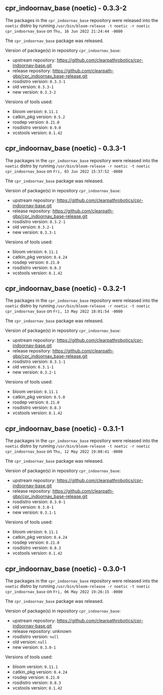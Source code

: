 ## cpr_indoornav_base (noetic) - 0.3.3-2

The packages in the `cpr_indoornav_base` repository were released into the `noetic` distro by running `/usr/bin/bloom-release -t noetic -r noetic cpr_indoornav_base` on `Thu, 16 Jun 2022 21:24:44 -0000`

The `cpr_indoornav_base` package was released.

Version of package(s) in repository `cpr_indoornav_base`:

- upstream repository: https://github.com/clearpathrobotics/cpr-indoornav-base.git
- release repository: https://github.com/clearpath-gbp/cpr_indoornav_base-release.git
- rosdistro version: `0.3.3-1`
- old version: `0.3.3-1`
- new version: `0.3.3-2`

Versions of tools used:

- bloom version: `0.11.1`
- catkin_pkg version: `0.5.2`
- rosdep version: `0.21.0`
- rosdistro version: `0.9.0`
- vcstools version: `0.1.42`


## cpr_indoornav_base (noetic) - 0.3.3-1

The packages in the `cpr_indoornav_base` repository were released into the `noetic` distro by running `/usr/bin/bloom-release -r noetic -t noetic cpr_indoornav_base` on `Fri, 03 Jun 2022 15:37:52 -0000`

The `cpr_indoornav_base` package was released.

Version of package(s) in repository `cpr_indoornav_base`:

- upstream repository: https://github.com/clearpathrobotics/cpr-indoornav-base.git
- release repository: https://github.com/clearpath-gbp/cpr_indoornav_base-release.git
- rosdistro version: `0.3.2-1`
- old version: `0.3.2-1`
- new version: `0.3.3-1`

Versions of tools used:

- bloom version: `0.11.1`
- catkin_pkg version: `0.4.24`
- rosdep version: `0.21.0`
- rosdistro version: `0.8.3`
- vcstools version: `0.1.42`


## cpr_indoornav_base (noetic) - 0.3.2-1

The packages in the `cpr_indoornav_base` repository were released into the `noetic` distro by running `/usr/bin/bloom-release -r noetic -t noetic cpr_indoornav_base` on `Fri, 13 May 2022 18:01:54 -0000`

The `cpr_indoornav_base` package was released.

Version of package(s) in repository `cpr_indoornav_base`:

- upstream repository: https://github.com/clearpathrobotics/cpr-indoornav-base.git
- release repository: https://github.com/clearpath-gbp/cpr_indoornav_base-release.git
- rosdistro version: `0.3.1-1`
- old version: `0.3.1-1`
- new version: `0.3.2-1`

Versions of tools used:

- bloom version: `0.11.1`
- catkin_pkg version: `0.5.0`
- rosdep version: `0.21.0`
- rosdistro version: `0.8.3`
- vcstools version: `0.1.42`


## cpr_indoornav_base (noetic) - 0.3.1-1

The packages in the `cpr_indoornav_base` repository were released into the `noetic` distro by running `/usr/bin/bloom-release -t noetic -r noetic cpr_indoornav_base` on `Thu, 12 May 2022 19:08:41 -0000`

The `cpr_indoornav_base` package was released.

Version of package(s) in repository `cpr_indoornav_base`:

- upstream repository: https://github.com/clearpathrobotics/cpr-indoornav-base.git
- release repository: https://github.com/clearpath-gbp/cpr_indoornav_base-release.git
- rosdistro version: `0.3.0-1`
- old version: `0.3.0-1`
- new version: `0.3.1-1`

Versions of tools used:

- bloom version: `0.11.1`
- catkin_pkg version: `0.4.24`
- rosdep version: `0.21.0`
- rosdistro version: `0.8.3`
- vcstools version: `0.1.42`


## cpr_indoornav_base (noetic) - 0.3.0-1

The packages in the `cpr_indoornav_base` repository were released into the `noetic` distro by running `/usr/bin/bloom-release -r noetic -t noetic cpr_indoornav_base` on `Fri, 06 May 2022 19:26:15 -0000`

The `cpr_indoornav_base` package was released.

Version of package(s) in repository `cpr_indoornav_base`:

- upstream repository: https://github.com/clearpathrobotics/cpr-indoornav-base.git
- release repository: unknown
- rosdistro version: `null`
- old version: `null`
- new version: `0.3.0-1`

Versions of tools used:

- bloom version: `0.11.1`
- catkin_pkg version: `0.4.24`
- rosdep version: `0.21.0`
- rosdistro version: `0.8.3`
- vcstools version: `0.1.42`


